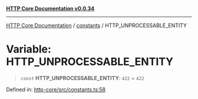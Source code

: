 [**HTTP Core Documentation v0.0.34**](../../README.md)

***

[HTTP Core Documentation](../../modules.md) / [constants](../README.md) / HTTP\_UNPROCESSABLE\_ENTITY

# Variable: HTTP\_UNPROCESSABLE\_ENTITY

> `const` **HTTP\_UNPROCESSABLE\_ENTITY**: `422` = `422`

Defined in: [http-core/src/constants.ts:58](https://github.com/stonemjs/http-core/blob/31e23030575a56f9e3df3cf0d1fec6cbcbb56275/src/constants.ts#L58)
